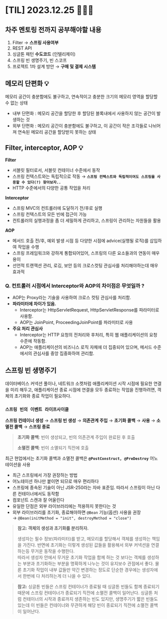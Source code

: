 # [TIL] 2023.12.25 🧑🏻‍🏫

## 차주 멘토링 전까지 공부해야할 내용
1. Filter &rarr; **스프링 사용여부**
2. REST API
3. 싱글톤 패턴 **수도코드** (인텔리제이)
4. 스프링 빈 생명주기, 빈 스코프
5. 프로젝트 1차 설계 방안 &rarr; **구매 및 결제 시스템**


## 메모리 단편화 💡
메모리 공간이 충분함에도 불구하고, 연속적이고 충분한 크기의 메모리 영역을 할당할 수 없는 상태

* 내부 단편화 : 메모리 공간을 할당한 후 할당된 블록내에서 사용하지 않는 공간이 발생하는 것
* 외부 단편화 : 메모리 공간이 충분함에도 불구하고, 이 공간이 작은 조각들로 나뉘어져 연속된 메모리 공간을 할당받지 못하는 상태

## Filter, interceptor, AOP 💡
**Filter**
* 서블릿 필터로서, 서블릿 컨테이너 수준에서 동작
* 스프링 컨텍스트와는 독립적으로 작동 &rarr; **`스프링 컨텍스트와 독립적이여도 스프링을 사용할 수 있다(?) 찾아보자..`**
* HTTP 수준에서의 다양한 공통 작업을 처리

**Interceptor**
* 스프링 MVC의 컨트롤러에 도달하기 전/후로 실행
* 스프링 컨텍스트의 모든 빈에 접근이 가능
* 컨트롤러의 실행과정을 좀 더 세밀하게 관리하고, 스프링이 관리하는 자원들을 활용

**AOP**
* 메서드 호출 전/후, 예외 발생 시점 등 다양한 시점에 advice(실행될 로직)를 삽입하여 작업을 수행
* 스프링 프레임워크와 강하게 통합되어있어, 스프링의 다른 요소들과의 연동이 매우 용이
* 선언적 트랜잭션 관리, 로깅, 보안 등의 크로스컷팅 관심사를 처리해야하는데 매우 효과적

### Q. 컨트롤러 시점에서 Interceptor와 AOP의 차이점은 무엇일까 ?
* AOP는 Proxy라는 기술을 사용하여 크로스 컷팅 관심사를 처리함.
* **파라미터에 차이가 있음.**
  * Interceptor는 HttpServletRequest, HttpServletResponse를 파라미터로 사용함.
  * AOP는 JoinPoint, ProceedingJoinPoint를 파라미터로 사용
* **주요 처리 관심사**
  * Interceptor는 HTTP 요청의 전처리와 후처리, 특히 웹 애플리케이션의 요청 수준에 작동함.
  * AOP는 애플리케이션의 비즈니스 로직 자체에 더 집중되어 있으며, 메서드 수준에서의 관심사를 중앙 집중화하여 관리함.



## 스프링 빈 생명주기
데이터베이스 커넥션 풀이나, 네트워크 소켓처럼 애플리케이션 시작 시점에 필요한 연결을 미리 해두고, 애플리케이션 종료 시점에 연결을 모두 종료하는 작업을 진행하려면, 
객체의 초기화와 종료 작업이 필요하다.

### **`스프링 빈의 이벤트 라이프사이클`**

**스프링 컨테이너 생성** &rarr; **스프링 빈 생성** &rarr; **의존관계 주입** &rarr; **초기화 콜백** &rarr; **사용** &rarr; **소멸전 콜백** &rarr; **스프링 종료**

> **초기화 콜백**: 빈이 생성되고, 빈의 의존관계 주입이 완료된 후 호출
>
> **소멸전 콜백**: 빈이 소멸되기 직전에 호출

최근 현업에서는 초기화 콜백과 소멸전 콜백은 **`@PostConstruct, @PreDestroy`** 어노테이션을 사용
* 최근 스프링에서 가장 권장하는 방법
* 어노테이션 하나만 붙이면 되므로 매우 편리하다
* 스프링에 종속된 기술이 아닌 JSR-250라는 자바 표준임. 따라서 스프링이 아닌 다른 컨테이너에서도 동작함
* 컴포넌트 스캔과 잘 어울린다
* 유일한 단점은 외부 라이브러리에는 적용하지 못한다는 것
* 외부 라이브러리를 초기화, 종료해야하면 `@Bean` 기능(옵션) 사용을 권장  
&rarr; `@Bean(initMethod = "init", destroyMethod = "close")`

> **참고: 객체의 생성과 초기화를 분리하자.**
> 
> 생성자는 필수 정보(파라미터)를 받고, 메모리를 할당해서 객체를 생성하는 책임을 가진다. 반면에 초기화는 이렇게 생성된 값들을 활용해서 외부 커넥션을 연결하는등 무거운 동작을 수행한다.  
> 따라서 생성자 안에서 무거운 초기화 작업을 함께 하는 것 보다는 객체를 생성하는 부분과 초기화하는 부분을 명확하게 나누는 것이 유지보수 관점에서 좋다. 물론 초기화 작업이 내부 값들만 약간 변경하는 정도로 단순한 경우에는 생성자에서 한번에 다 처리하는게 더 나을 수 있다.

> **참고:** 싱글톤 빈들은 스프링 컨테이너가 종료될 때 싱글톤 빈들도 함께 종료되기 때문에 스프링 컨테이너가 종료되기 직전에 소멸전 콜백이 일어난다.  싱글톤 처럼 컨테이너의 시작과 종료까지 생존하는 빈도 있지만, 생명주기가 짧은 빈들도 있는데 이 빈들은 컨테이너와 무관하게 해당 빈이 종료되기 직전에 소멸전 콜백이 일어난다.
